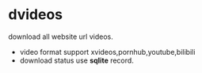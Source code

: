 # dvideos

download all website url videos.

- video format support xvideos,pornhub,youtube,bilibili
- download status use **sqlite** record.

